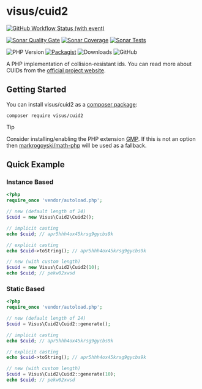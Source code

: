 # visus/cuid2

[![GitHub Workflow Status (with event)](https://img.shields.io/github/actions/workflow/status/visus-io/php-cuid2/ci.yml?style=for-the-badge&logo=github)](https://github.com/visus-io/php-cuid2/actions/workflows/ci.yaml)

[![Sonar Quality Gate](https://img.shields.io/sonar/quality_gate/visus%3Aphp-cuid2?server=https%3A%2F%2Fsonarcloud.io&style=for-the-badge&logo=sonarcloud&logoColor=white)](https://sonarcloud.io/summary/overall?id=visus%3Aphp-cuid2)
[![Sonar Coverage](https://img.shields.io/sonar/coverage/visus%3Aphp-cuid2?server=https%3A%2F%2Fsonarcloud.io&style=for-the-badge&logo=sonarcloud&logoColor=white)](https://sonarcloud.io/summary/overall?id=visus%3Aphp-cuid2)
[![Sonar Tests](https://img.shields.io/sonar/tests/visus%3Aphp-cuid2?server=https%3A%2F%2Fsonarcloud.io&style=for-the-badge&logo=sonarcloud&logoColor=white)](https://sonarcloud.io/summary/overall?id=visus%3Aphp-cuid2)

![PHP Version](https://img.shields.io/packagist/dependency-v/visus/cuid2/php?style=for-the-badge)
[![Packagist](https://img.shields.io/packagist/v/visus/cuid2?style=for-the-badge&logo=packagist&logoColor=white&label=stable)](https://packagist.org/packages/visus/cuid2)
![Downloads](https://img.shields.io/packagist/dt/visus/cuid2?style=for-the-badge&logo=packagist&logoColor=white&color=8)
![GitHub](https://img.shields.io/github/license/visus-io/cuid.net?style=for-the-badge)

A PHP implementation of collision-resistant ids. You can read more about CUIDs from the [official project website](https://github.com/paralleldrive/cuid2).

## Getting Started

You can install visus/cuid2 as a [composer package](https://packagist.org/packages/visus/cuid2):

```shell
composer require visus/cuid2
```
> [!TIP]
> Consider installing/enabling the PHP extension [GMP](https://www.php.net/manual/en/intro.gmp.php).
> If this is not an option then [markrogoyski/math-php](https://github.com/markrogoyski/math-php) will be used as a fallback.

## Quick Example

### Instance Based

```php
<?php
require_once 'vendor/autoload.php';

// new (default length of 24)
$cuid = new Visus\Cuid2\Cuid2();

// implicit casting
echo $cuid; // apr5hhh4ox45krsg9gycbs9k

// explicit casting
echo $cuid->toString(); // apr5hhh4ox45krsg9gycbs9k

// new (with custom length)
$cuid = new Visus\Cuid2\Cuid2(10);
echo $cuid; // pekw02xwsd
```
### Static Based

```php
<?php
require_once 'vendor/autoload.php';

// new (default length of 24)
$cuid = Visus\Cuid2\Cuid2::generate();

// implicit casting
echo $cuid; // apr5hhh4ox45krsg9gycbs9k

// explicit casting
echo $cuid->toString(); // apr5hhh4ox45krsg9gycbs9k

// new (with custom length)
$cuid = Visus\Cuid2\Cuid2::generate(10);
echo $cuid; // pekw02xwsd
```

